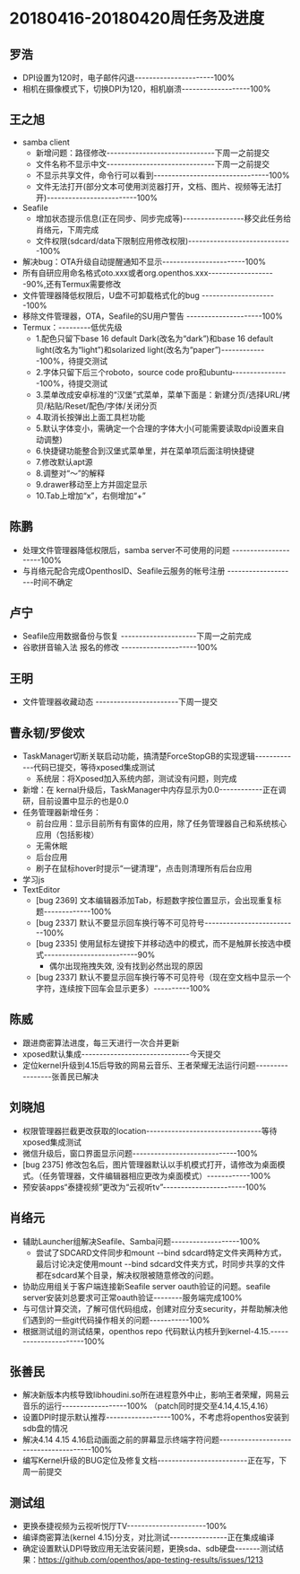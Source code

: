 # 20180416-20180420周任务及进度

## 罗浩
- DPI设置为120时，电子邮件闪退----------------------100%
- 相机在摄像模式下，切换DPI为120，相机崩溃-------------------100%

## 王之旭
- samba client
   - 新增问题：路径修改------------------------------下周一之前提交
   - 文件名称不显示中文------------------------------下周一之前提交
   - 不显示共享文件，命令行可以看到--------------------------------100%
   - 文件无法打开(部分文本可使用浏览器打开，文档、图片、视频等无法打开)-------------------------100%
- Seafile
   - 增加状态提示信息(正在同步、同步完成等)-----------------移交此任务给肖络元，下周完成
   - 文件权限(sdcard/data下限制应用修改权限)-----------------------------100%
- 解决bug：OTA升级自动提醒通知不显示-----------------------100%
- 所有自研应用命名格式oto.xxx或者org.openthos.xxx-------------------90%,还有Termux需要修改
- 文件管理器降低权限后，U盘不可卸载格式化的bug    ---------------------100%
- 移除文件管理器，OTA，Seafile的SU用户警告   ---------------------100%
- Termux：---------低优先级
   - 1.配色只留下base 16 default Dark(改名为“dark”)和base 16 default light(改名为“light”)和solarized light(改名为“paper”)-------------100%，待提交测试
   - 2.字体只留下后三个roboto，source code pro和ubuntu----------------100%，待提交测试
   - 3.菜单改成安卓标准的“汉堡”式菜单，菜单下面是：新建分页/选择URL/拷贝/粘贴/Reset/配色/字体/关闭分页
   - 4.取消长按弹出上面工具栏功能
   - 5.默认字体变小，需确定一个合理的字体大小(可能需要读取dpi设置来自动调整)
   - 6.快捷键功能整合到汉堡式菜单里，并在菜单项后面注明快捷键
   - 7.修改默认apt源
   - 8.调整对“～”的解释
   - 9.drawer移动至上方并固定显示
   - 10.Tab上增加“x”，右侧增加“+”

## 陈鹏
- 处理文件管理器降低权限后，samba server不可使用的问题    ---------------------100%
- 与肖络元配合完成OpenthosID、Seafile云服务的帐号注册 --------------------时间不确定

## 卢宁
- Seafile应用数据备份与恢复 ---------------------下周一之前完成
- 谷歌拼音输入法 报名的修改    ---------------------100%

## 王明
- 文件管理器收藏动态  -----------------------下周一提交


## 曹永韧/罗俊欢
- TaskManager切断关联启动功能，搞清楚ForceStopGB的实现逻辑-------------代码已提交，等待xposed集成测试
   - 系统层：将Xposed加入系统内部，测试没有问题，则完成
- 新增：在 kernal升级后，TaskManager中内存显示为0.0------------正在调研，目前设置中显示的也是0.0
- 任务管理器新增任务：
   - 前台应用：显示目前所有有窗体的应用，除了任务管理器自己和系统核心应用（包括影梭）
   - 无需休眠
   - 后台应用
   - 刷子在鼠标hover时提示“一键清理”，点击则清理所有后台应用
- 学习js
- TextEditor
   - [bug 2369] 文本编辑器添加Tab，标题数字按位置显示，会出现重复标题-------------100%
   - [bug 2337] 默认不要显示回车换行等不可见符号--------------------------100%
   - [bug 2335] 使用鼠标左键按下并移动选中的模式，而不是触屏长按选中模式--------------------------90%
      - 偶尔出现拖拽失效, 没有找到必然出现的原因
   - [bug 2337] 默认不要显示回车换行等不可见符号（现在空文档中显示一个字符，连续按下回车会显示更多）----------100%

## 陈威
- 跟进商密算法进度，每三天进行一次合并更新
- xposed默认集成------------------------------今天提交
- 定位kernel升级到4.15后导致的网易云音乐、王者荣耀无法运行问题-----------------张善民已解决

## 刘晓旭
- 权限管理器拦截更改获取的location--------------------------------等待xposed集成测试
- 微信升级后，窗口界面显示问题-----------------------------100%
- [bug 2375] 修改包名后，图片管理器默认以手机模式打开，请修改为桌面模式。（任务管理器，文件编辑器相应更改为桌面模式）------------100%
- 预安装apps“泰捷视频”更改为“云视听tv”-----------------------100%

## 肖络元
- 辅助Launcher组解决Seafile、Samba问题-------------------100%
   - 尝试了SDCARD文件同步和mount --bind sdcard特定文件夹两种方式，最后讨论决定使用mount --bind sdcard文件夹方式，时同步共享的文件都在sdcard某个目录，解决权限被随意修改的问题。
- 协助应用组关于客户端连接新Seafile server oauth验证的问题。seafile server安装刘总要求可正常oauth验证--------服务端完成100%
- 与可信计算交流，了解可信代码组成，创建对应分支security，并帮助解决他们遇到的一些git代码操作相关的问题-----------100%
- 根据测试组的测试结果，openthos repo 代码默认内核升到kernel-4.15.----------------------100%

## 张善民
- 解决新版本内核导致libhoudini.so所在进程意外中止，影响王者荣耀，网易云音乐的运行------------------100% （patch同时提交至4.14,4.15,4.16）
- 设置DPI时提示默认推荐------------------100%，不考虑将openthos安装到sdb盘的情况
- 解决4.14 4.15 4.16启动画面之前的屏幕显示终端字符问题---------------------------------------100% 
- 编写Kernel升级的BUG定位及修复文档-------------------------正在写，下周一前提交

## 测试组
- 更换泰捷视频为云视听悦厅TV----------------------100%
- 编译商密算法(kernel 4.15)分支，对比测试----------------正在集成编译
- 确定设置默认DPI导致应用无法安装问题，更换sda、sdb硬盘-------测试结果：https://github.com/openthos/app-testing-results/issues/1213
